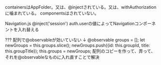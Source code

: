 containersはAppFolder。又は、@injectされている。又は、withAuthorizationに噛まれている。
componentsはされていない。

Navigation.js @inject('session')
auth.userの値によってNavigationコンポーネントを入れ替える

???
配列で@observableが効いていない
↓
@observable groups = [];
let newGroups = this.groups.slice();
newGroups.push({id: this.groupId, title: this.groupTitle});
this.groups = newGroups;
配列のコピーを作って、弄って、それを@observableなものに入れ直すことで解決
